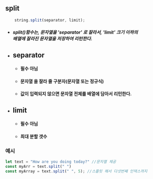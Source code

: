 ## split

```js
    string.split(separator, limit);
```

+ ##### split()함수는, 문자열을 'separator' 로 잘라서, 'limit' 크기 이하의 <br>배열에 잘라진 문자열을 저장하여 리턴한다.

+ ## separator
    + #### 필수 아님
    + #### 문자열 을 잘라 줄 구분자(문자열 또는 정규식)
    + #### 값이 입력되지 않으면 문자열 전체를 배열에 담아서 리턴한다.

+ ## limit
    + #### 필수 아님
    + #### 최대 분할 갯수


### 예시
```js
let text = "How are you doing today?" //문자열 제공
const myArr = text.split(" ")
const myArray = text.split(" ", 5); //스플릿 해서 다섯번째 인덱스까지
```


